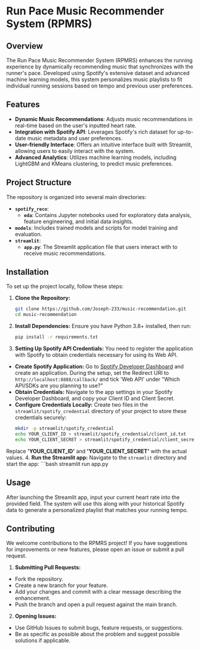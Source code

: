 
# Run Pace Music Recommender System (RPMRS)

## Overview
The Run Pace Music Recommender System (RPMRS) enhances the running experience by dynamically recommending music that synchronizes with the runner's pace. Developed using Spotify's extensive dataset and advanced machine learning models, this system personalizes music playlists to fit individual running sessions based on tempo and previous user preferences.

## Features
- **Dynamic Music Recommendations**: Adjusts music recommendations in real-time based on the user's inputted heart rate.
- **Integration with Spotify API**: Leverages Spotify's rich dataset for up-to-date music metadata and user preferences.
- **User-friendly Interface**: Offers an intuitive interface built with Streamlit, allowing users to easily interact with the system.
- **Advanced Analytics**: Utilizes machine learning models, including LightGBM and KMeans clustering, to predict music preferences.

## Project Structure
The repository is organized into several main directories:

- **`spotify_reco`**:
  - **`eda`**: Contains Jupyter notebooks used for exploratory data analysis, feature engineering, and initial data insights.
- **`models`**: Includes trained models and scripts for model training and evaluation.
- **`streamlit`**:
  - **`app.py`**: The Streamlit application file that users interact with to receive music recommendations.

## Installation
To set up the project locally, follow these steps:

1. **Clone the Repository:**
   ```bash
   git clone https://github.com/Joseph-233/music-recommendation.git
   cd music-recommendation
2. **Install Dependencies:**
Ensure you have Python 3.8+ installed, then run:
    ```bash
    pip install -r requirements.txt
3. **Setting Up Spotify API Credentials:**
You need to register the application with Spotify to obtain credentials necessary for using its Web API.
- **Create Spotify Application:**
Go to [Spotify Developer Dashboard](https://developer.spotify.com/dashboard/) and create an application. During the setup, set the Redirect URI to `http://localhost:8888/callback/` and tick 'Web API' under "Which API/SDKs are you planning to use?"
- **Obtain Credentials:**
Navigate to the app settings in your Spotify Developer Dashboard, and copy your Client ID and Client Secret.
- **Configure Credentials Locally:**
Create two files in the `streamlit/spotify_credential` directory of your project to store these credentials securely:
  ```bash
  mkdir -p streamlit/spotify_credential
  echo YOUR_CLIENT_ID > streamlit/spotify_credential/client_id.txt
  echo YOUR_CLIENT_SECRET > streamlit/spotify_credential/client_secret.txt
Replace **'YOUR_CLIENT_ID'** and **'YOUR_CLIENT_SECRET'** with the actual values.
4. **Run the Streamlit app:**
Navigate to the `streamlit` directory and start the app:
    ```bash
    streamlit run app.py
## Usage
After launching the Streamlit app, input your current heart rate into the provided field. The system will use this along with your historical Spotify data to generate a personalized playlist that matches your running tempo.
## Contributing
We welcome contributions to the RPMRS project! If you have suggestions for improvements or new features, please open an issue or submit a pull request.
1. **Submitting Pull Requests:**
- Fork the repository.
- Create a new branch for your feature.
- Add your changes and commit with a clear message describing the enhancement.
- Push the branch and open a pull request against the main branch.
2. **Opening Issues:**
- Use GitHub Issues to submit bugs, feature requests, or suggestions.
- Be as specific as possible about the problem and suggest possible solutions if applicable.
